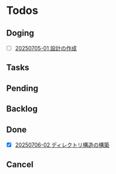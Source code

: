 # Todos

## Doging
- [ ] [20250705-01 設計の作成](todos/20250705-01-設計の作成.md)

## Tasks

## Pending

## Backlog

## Done

- [x] [20250706-02 ディレクトリ構造の構築](todos/done/20250706-02-ディレクトリ構造の構築.md)

## Cancel
